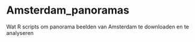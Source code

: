# Amsterdam_panoramas
Wat R scripts om panorama beelden van Amsterdam te downloaden en te analyseren
